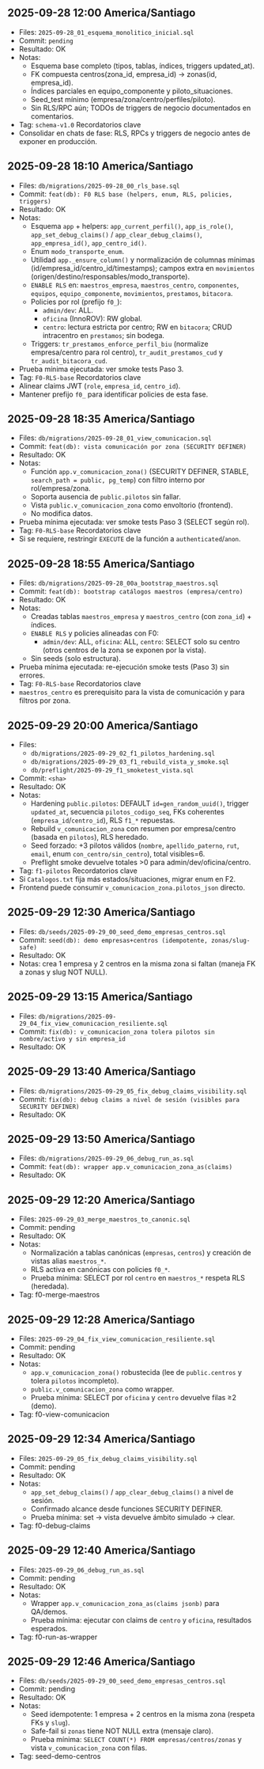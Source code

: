 ## 2025-09-28 12:00 America/Santiago
- Files: `2025-09-28_01_esquema_monolitico_inicial.sql`
- Commit: `pending`
- Resultado: OK
- Notas:
  - Esquema base completo (tipos, tablas, índices, triggers updated_at).
  - FK compuesta centros(zona_id, empresa_id) → zonas(id, empresa_id).
  - Índices parciales en equipo_componente y piloto_situaciones.
  - Seed_test mínimo (empresa/zona/centro/perfiles/piloto).
  - Sin RLS/RPC aún; TODOs de triggers de negocio documentados en comentarios.
- Tag: `schema-v1.0`
Recordatorios clave
- Consolidar en chats de fase: RLS, RPCs y triggers de negocio antes de exponer en producción.

## 2025-09-28 18:10 America/Santiago
- Files: `db/migrations/2025-09-28_00_rls_base.sql`
- Commit: `feat(db): F0 RLS base (helpers, enum, RLS, policies, triggers)`
- Resultado: OK
- Notas:
  - Esquema `app` + helpers: `app_current_perfil()`, `app_is_role()`, `app_set_debug_claims()` / `app_clear_debug_claims()`, `app_empresa_id()`, `app_centro_id()`.
  - Enum `modo_transporte_enum`.
  - Utilidad `app._ensure_column()` y normalización de columnas mínimas (id/empresa_id/centro_id/timestamps); campos extra en `movimientos` (origen/destino/responsables/modo_transporte).
  - `ENABLE RLS` en: `maestros_empresa`, `maestros_centro`, `componentes`, `equipos`, `equipo_componente`, `movimientos`, `prestamos`, `bitacora`.
  - Policies por rol (prefijo `f0_`):  
    - `admin/dev`: ALL.  
    - `oficina` (InnoROV): RW global.  
    - `centro`: lectura estricta por centro; RW en `bitacora`; CRUD intracentro en `prestamos`; sin bodega.
  - Triggers: `tr_prestamos_enforce_perfil_biu` (normalize empresa/centro para rol centro), `tr_audit_prestamos_cud` y `tr_audit_bitacora_cud`.
- Prueba mínima ejecutada: ver smoke tests Paso 3.
- Tag: `F0-RLS-base`
Recordatorios clave
- Alinear claims JWT (`role`, `empresa_id`, `centro_id`).
- Mantener prefijo `f0_` para identificar policies de esta fase.

## 2025-09-28 18:35 America/Santiago
- Files: `db/migrations/2025-09-28_01_view_comunicacion.sql`
- Commit: `feat(db): vista comunicación por zona (SECURITY DEFINER)`
- Resultado: OK
- Notas:
  - Función `app.v_comunicacion_zona()` (SECURITY DEFINER, STABLE, `search_path = public, pg_temp`) con filtro interno por rol/empresa/zona.
  - Soporta ausencia de `public.pilotos` sin fallar.
  - Vista `public.v_comunicacion_zona` como envoltorio (frontend).
  - No modifica datos.
- Prueba mínima ejecutada: ver smoke tests Paso 3 (SELECT según rol).
- Tag: `F0-RLS-base`
Recordatorios clave
- Si se requiere, restringir `EXECUTE` de la función a `authenticated`/`anon`.

## 2025-09-28 18:55 America/Santiago
- Files: `db/migrations/2025-09-28_00a_bootstrap_maestros.sql`
- Commit: `feat(db): bootstrap catálogos maestros (empresa/centro)`
- Resultado: OK
- Notas:
  - Creadas tablas `maestros_empresa` y `maestros_centro` (con `zona_id`) + índices.
  - `ENABLE RLS` y policies alineadas con F0:  
    - `admin/dev`: ALL, `oficina`: ALL, `centro`: SELECT solo su centro (otros centros de la zona se exponen por la vista).
  - Sin seeds (solo estructura).
- Prueba mínima ejecutada: re-ejecución smoke tests (Paso 3) sin errores.
- Tag: `F0-RLS-base`
Recordatorios clave
- `maestros_centro` es prerequisito para la vista de comunicación y para filtros por zona.

## 2025-09-29 20:00 America/Santiago
- Files:
  - `db/migrations/2025-09-29_02_f1_pilotos_hardening.sql`
  - `db/migrations/2025-09-29_03_f1_rebuild_vista_y_smoke.sql`
  - `db/preflight/2025-09-29_f1_smoketest_vista.sql`
- Commit: `<sha>`
- Resultado: OK
- Notas:
  - Hardening `public.pilotos`: DEFAULT `id=gen_random_uuid()`, trigger `updated_at`, secuencia `pilotos_codigo_seq`, FKs coherentes (`empresa_id`/`centro_id`), RLS `f1_*` repuestas.
  - Rebuild `v_comunicacion_zona` con resumen por empresa/centro (basada en `pilotos`), RLS heredado.
  - Seed forzado: +3 pilotos válidos (`nombre`, `apellido_paterno`, `rut`, `email`, enum `con_centro/sin_centro`), total visibles=6.
  - Preflight smoke devuelve totales >0 para admin/dev/oficina/centro.
- Tag: `f1-pilotos`
Recordatorios clave
- Si `Catalogos.txt` fija más estados/situaciones, migrar enum en F2.
- Frontend puede consumir `v_comunicacion_zona.pilotos_json` directo.

## 2025-09-29 12:30 America/Santiago
- Files: `db/seeds/2025-09-29_00_seed_demo_empresas_centros.sql`
- Commit: `seed(db): demo empresas+centros (idempotente, zonas/slug-safe)`
- Resultado: OK
- Notas: crea 1 empresa y 2 centros en la misma zona si faltan (maneja FK a zonas y slug NOT NULL).

## 2025-09-29 13:15 America/Santiago
- Files: `db/migrations/2025-09-29_04_fix_view_comunicacion_resiliente.sql`
- Commit: `fix(db): v_comunicacion_zona tolera pilotos sin nombre/activo y sin empresa_id`
- Resultado: OK

## 2025-09-29 13:40 America/Santiago
- Files: `db/migrations/2025-09-29_05_fix_debug_claims_visibility.sql`
- Commit: `fix(db): debug claims a nivel de sesión (visibles para SECURITY DEFINER)`
- Resultado: OK

## 2025-09-29 13:50 America/Santiago
- Files: `db/migrations/2025-09-29_06_debug_run_as.sql`
- Commit: `feat(db): wrapper app.v_comunicacion_zona_as(claims)`
- Resultado: OK

## 2025-09-29 12:20 America/Santiago
- Files: `2025-09-29_03_merge_maestros_to_canonic.sql`
- Commit: pending
- Resultado: OK
- Notas:
  - Normalización a tablas canónicas (`empresas`, `centros`) y creación de vistas alias `maestros_*`.
  - RLS activa en canónicas con policies `f0_*`.
  - Prueba mínima: SELECT por rol `centro` en `maestros_*` respeta RLS (heredada).
- Tag: f0-merge-maestros

## 2025-09-29 12:28 America/Santiago
- Files: `2025-09-29_04_fix_view_comunicacion_resiliente.sql`
- Commit: pending
- Resultado: OK
- Notas:
  - `app.v_comunicacion_zona()` robustecida (lee de `public.centros` y tolera `pilotos` incompleto).
  - `public.v_comunicacion_zona` como wrapper.
  - Prueba mínima: SELECT por `oficina` y `centro` devuelve filas ≥2 (demo).
- Tag: f0-view-comunicacion

## 2025-09-29 12:34 America/Santiago
- Files: `2025-09-29_05_fix_debug_claims_visibility.sql`
- Commit: pending
- Resultado: OK
- Notas:
  - `app_set_debug_claims()` / `app_clear_debug_claims()` a nivel de sesión.
  - Confirmado alcance desde funciones SECURITY DEFINER.
  - Prueba mínima: set → vista devuelve ámbito simulado → clear.
- Tag: f0-debug-claims

## 2025-09-29 12:40 America/Santiago
- Files: `2025-09-29_06_debug_run_as.sql`
- Commit: pending
- Resultado: OK
- Notas:
  - Wrapper `app.v_comunicacion_zona_as(claims jsonb)` para QA/demos.
  - Prueba mínima: ejecutar con claims de `centro` y `oficina`, resultados esperados.
- Tag: f0-run-as-wrapper

## 2025-09-29 12:46 America/Santiago
- Files: `db/seeds/2025-09-29_00_seed_demo_empresas_centros.sql`
- Commit: pending
- Resultado: OK
- Notas:
  - Seed idempotente: 1 empresa + 2 centros en la misma zona (respeta FKs y `slug`).
  - Safe-fail si `zonas` tiene NOT NULL extra (mensaje claro).
  - Prueba mínima: `SELECT COUNT(*) FROM empresas/centros/zonas` y vista `v_comunicacion_zona` con filas.
- Tag: seed-demo-centros

